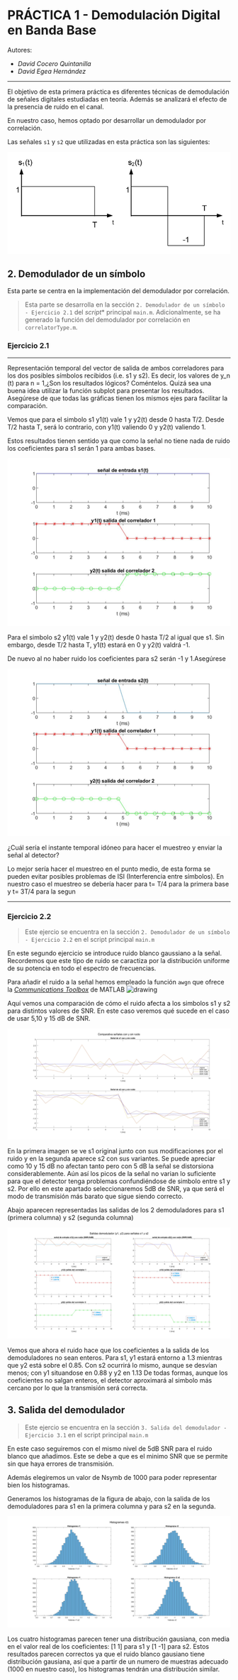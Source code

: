 # PRÁCTICA 1 - Demodulación Digital en Banda Base

Autores:
* *David Cocero Quintanilla*  
* *David Egea Hernández*

---
El objetivo de esta primera práctica es diferentes técnicas de demodulación de señales digitales estudiadas en teoría. Además se analizará el efecto de la presencia de ruido en el canal. 

En nuestro caso, hemos optado por desarrollar un demodulador por correlación. 

Las señales `s1` y `s2` que utilizadas en esta práctica son las siguientes:

!["Símbolos"](Practica1/../images/1_simbolos.jpg)

## 2. Demodulador de un símbolo

Esta parte se centra en la implementación del demodulador por correlación. 

> Esta parte se desarrolla en la sección `2. Demodulador de un símbolo - Ejercicio 2.1` del *script** principal `main.m`. Adicionalmente, se ha generado la función del demodulador por correlación en `correlatorType.m`.

### Ejercicio 2.1
---
Representación temporal del vector de salida de ambos correladores para los dos posibles símbolos recibidos (i.e. s1 y s2). Es decir, los valores de y_n (t) para n = 1,¿Son los resultados lógicos? Coméntelos. Quizá sea una buena idea utilizar la función subplot para presentar los resultados. Asegúrese de que todas las gráficas tienen los mismos ejes para facilitar la comparación.
   
Vemos que para el simbolo s1 y1(t) vale 1 y y2(t) desde 0 hasta T/2. Desde T/2 hasta T, será lo contrario, con y1(t) valiendo 0 y y2(t) valiendo 1.

Estos resultados tienen sentido ya que como la señal no tiene nada de ruido los coeficientes para s1 serán 1 para ambas bases.

!["Correlacion Demodulador s1"](Practica1/../images/2_1_s1.jpg "Correlacion Demodulador s1")

Para el simbolo s2 y1(t) vale 1 y y2(t) desde 0 hasta T/2 al igual que s1. Sin embargo, desde T/2 hasta T, y1(t) estará en 0 y y2(t) valdrá -1.

De nuevo al no haber ruido los coeficientes para s2 serán -1 y 1.Asegúrese

!["Correlacion Demodulador s2"](Practica1/../images/2_1_s2.jpg "Correlacion Demodulador s2")


¿Cuál sería el instante temporal idóneo para hacer el muestreo y enviar la señal al detector?

Lo mejor sería hacer el muestreo en el punto medio, de esta forma se pueden evitar posibles problemas de ISI (Interferencia entre símbolos). En nuestro caso el muestreo se debería hacer para t= T/4 para la primera base y t= 3T/4 para la segun  

---
### Ejercicio 2.2

> Este ejercio se encuentra en la sección `2. Demodulador de un símbolo - Ejercicio 2.2` en el script principal `main.m`

En este segundo ejercicio se introduce ruido blanco gaussiano a la señal. Recordemos que este tipo de ruido se caractiza por la distribución uniforme de su potencia en todo el espectro de frecuencias. 

Para añadir el ruido a la señal hemos empleado la función `awgn` que ofrece la [*Communications Toolbox*](https://es.mathworks.com/products/communications.html) de MATLAB <img src="https://logos-marcas.com/wp-content/uploads/2020/12/MATLAB-Logo.png" alt="drawing" width="30"/>

Aquí vemos una comparación de cómo el ruido afecta a los simbolos s1 y s2 para distintos valores de SNR. En este caso veremos qué sucede en el caso de usar 5,10 y 15 dB de SNR.


!["Comparativa de la señal entrada con y sin ruido"](Practica1/../images/2_2_compartiva_con_y_sin_ruido.jpg "Comparativa de la señal entrada con y sin ruido")

En la primera imagen se ve s1 original junto con sus modificaciones por el ruido y en la segunda aparece s2 con sus variantes. Se puede apreciar como 10 y 15 dB no afectan tanto pero con 5 dB la señal se distorsiona considerablemente. Aún así los picos de la señal no varian lo suficiente para que el detector  tenga problemas confundiéndose de simbolo entre s1 y s2. Por ello en este apartado seleccionaremos 5dB de SNR, ya que será el modo de transmisión más barato que sigue siendo correcto.

Abajo aparecen representadas las salidas de los 2 demoduladores para s1 (primera columna) y s2 (segunda columna)

!["Salida demodulador"](Practica1/../images/2_2_salida_demodulador.jpg "Salida demodulador")

Vemos que ahora el ruido hace que los coeficientes a la salida de los demoduladores no sean enteros. Para s1, y1 estará entorno a 1.3 mientras que y2 está sobre el 0.85. Con s2 ocurrirá lo mismo, aunque se desvían menos; con y1 situandose en 0.88 y y2 en 1.13
De todas formas, aunque los coeficientes no salgan enteros, el detector aproximará al simbolo más cercano por lo que la transmisión será correcta.


## 3. Salida del demodulador 

> Este ejercio se encuentra en la sección `3. Salida del demodulador - Ejercicio 3.1` en el script principal `main.m`

En este caso seguiremos con el mismo nivel de 5dB SNR para el ruido blanco que añadimos. Este se debe a que es el minimo SNR que se permite sin que haya errores de transmisión.

Además elegiremos un valor de Nsymb de 1000 para poder representar bien los histogramas.

Generamos los histogramas de la figura de abajo, con la salida de los demoduladores para s1 en la primera columna y para s2 en la segunda.

!["Histogramas"](Practica1/../images/3_histogramas.jpg "Histogramas")

Los cuatro histogramas parecen tener una distribución gausiana, con media en el valor real de los coeficientes: [1 1] para s1 y [1 -1] para s2. Estos resultados parecen correctos ya que el ruido blanco gausiano tiene distribución gausiana, así que a partir de un numero de muestras adecuado (1000 en nuestro caso), los histogramas tendrán una distribución similar.
